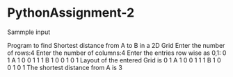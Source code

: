 # PythonAssignment-2

Sammple input

Program to find Shortest distance from A to B in a 2D Grid
Enter the number of rows:4
Enter the number of columns:4
Enter the entries row wise as 0,1:
0
1
A
1
0
0
1
1
1
B
1
0
0
1
0
1
Layout of the entered Grid is
0 1 A 1 
0 0 1 1 
1 B 1 0 
0 1 0 1 
The shortest distance from A is 3
